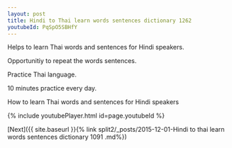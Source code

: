 ```yaml
---
layout: post
title: Hindi to Thai learn words sentences dictionary 1262 
youtubeId: PqSpO5SBHfY
---
```

 
 
Helps to learn Thai words and sentences for Hindi speakers.

Opportunitiy to repeat the words sentences. 

Practice Thai language. 
 
10 minutes practice every day. 
 
How to learn Thai words and sentences for Hindi speakers 
 
{% include youtubePlayer.html id=page.youtubeId %}
 
 
[Next]({{ site.baseurl }}{% link  split2/_posts/2015-12-01-Hindi to thai learn words sentences dictionary 1091 .md%})
 

